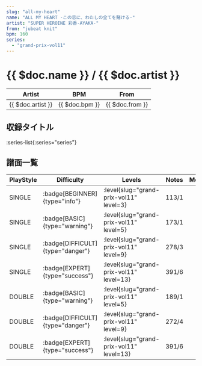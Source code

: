 ```yaml
---
slug: "all-my-heart"
name: "ALL MY HEART -この恋に、わたしの全てを賭ける-"
artist: "SUPER HEROINE 彩香-AYAKA-"
from: "jubeat knit"
bpm: 160
series:
  - "grand-prix-vol11"
---
```


# {{ $doc.name }} / {{ $doc.artist }}

|Artist|BPM|From|
|------|---|----|
|{{ $doc.artist }}|{{ $doc.bpm }}|{{ $doc.from }}|

## 収録タイトル

:series-list{:series="series"}

## 譜面一覧

|PlayStyle|Difficulty|Levels|Notes|Movie|
|---------|----------|------|-----|-----|
|SINGLE| :badge[BEGINNER]{type="info"}|<div class="field is-grouped is-grouped-multiline"> :level{slug="grand-prix-vol11" level=3}</div>|113/1||
|SINGLE| :badge[BASIC]{type="warning"}|<div class="field is-grouped is-grouped-multiline"> :level{slug="grand-prix-vol11" level=5}</div>|173/1||
|SINGLE| :badge[DIFFICULT]{type="danger"}|<div class="field is-grouped is-grouped-multiline"> :level{slug="grand-prix-vol11" level=9}</div>|278/3||
|SINGLE| :badge[EXPERT]{type="success"}|<div class="field is-grouped is-grouped-multiline"> :level{slug="grand-prix-vol11" level=13}</div>|391/6||
|DOUBLE| :badge[BASIC]{type="warning"}|<div class="field is-grouped is-grouped-multiline"> :level{slug="grand-prix-vol11" level=5}</div>|189/1||
|DOUBLE| :badge[DIFFICULT]{type="danger"}|<div class="field is-grouped is-grouped-multiline"> :level{slug="grand-prix-vol11" level=9}</div>|272/4||
|DOUBLE| :badge[EXPERT]{type="success"}|<div class="field is-grouped is-grouped-multiline"> :level{slug="grand-prix-vol11" level=13}</div>|391/6||
